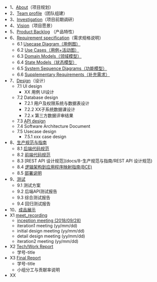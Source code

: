* 1、[About](docs/1-about)（项目规划）
* 2、[Team profile](docs/2-team-profile)（团队组建）
* 3、[Investigation](docs/3-investigation)（项目前期调研）
* 4、[Vision](docs/4-vision)（项目愿景）
* 5、[Product Backlog](docs/5-product-backlog) （产品特性）
* 6、[Requirement specification](docs/6-requirement-specification)（需求规格说明）
    - 6.1 [Usecase Diagram（用例图）](docs/6-requirement-specification/1-usecase-diagram)
    - 6.2 [Use Cases（用例+活动图）](docs/6-requirement-specification/2-use-cases)
    - 6.3 [Domain Models（领域模型）](docs/6-requirement-specification/3-domain-models)
    - 6.4 [State Models（状态模型）](docs/6-requirement-specification/4-state-models)
    - 6.5 [System Sequence Diagrams（功能模型）](docs/6-requirement-specification/5-system-sequence-diagrams)
    - 6.6 [Supplementary Requirements（补充需求）](docs/6-requirement-specification/6-supplementary-requirements)
* 7、[Design](docs/7-design)（设计）
    - 7.1 UI design
        - XX 用例 UI设计
    - 7.2 Database design
        - 7.2.1 用户及权限系统与数据表设计
        - 7.2.2 XX子系统数据课设计 
        - 7.2.x 第三方数据评审结果
    - 7.3 [API design](https://superfatseries.github.io/API-Document/)
    - 7.4 Software Architecture Document
    - 7.5 Usecase design
         - 7.5.1 xxx case design
* 8、[生产规范与指南](docs/8-生产规范与指南)
    - 8.1 [后端代码规范](docs/8-生产规范与指南/后端代码规范)
    - 8.2 [前端代码规范](docs/8-生产规范与指南/前端代码规范)
    - 8.3 [REST API 设计规范](docs/8-生产规范与指南/REST API 设计规范)
    - 8.4 [逻辑架构到应用程序映射指南(BCE)](docs/8-生产规范与指南/逻辑架构到应用程序映射指南)
    - 8.5 [部署说明](docs/8-生产规范与指南/部署说明)
* 9、[测试](docs/9-测试)
    - 9.1 测试方案
    - 9.2 后端API测试报告
    - 9.3 综合测试报告
    - 9.4 回归测试报告
* 10、[成品展示](docs/10-成品展示)
* X1 [meet_recording](docs/X1-meet-records)
    - [inception meeting (2018/09/28)](docs/X1-meet-records/20180928)
    - iteration1 meeting (yy/mm/dd)
    - initial design meeting (yy/mm/dd)
    - detail design meeting (yy/mm/dd)
    - iteration2 meeting (yy/mm/dd)
* X2 [Tech/Work Report](docs/X2-work-report)
    - 学号-title
* X3 [Final Report](docs/X3-final-report)
    - 学号-title
    - 小组分工与贡献率说明
* XX
